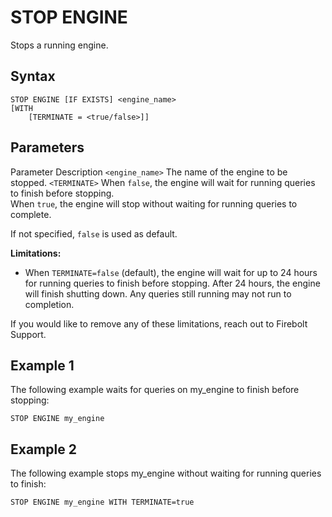 # [](#stop-engine)STOP ENGINE

Stops a running engine.

## [](#syntax)Syntax

```
STOP ENGINE [IF EXISTS] <engine_name>
[WITH 
    [TERMINATE = <true/false>]]
```

## [](#parameters)Parameters

Parameter Description `<engine_name>` The name of the engine to be stopped. `<TERMINATE>` When `false`, the engine will wait for running queries to finish before stopping.  
When `true`, the engine will stop without waiting for running queries to complete.

If not specified, `false` is used as default.

**Limitations:**

- When `TERMINATE=false` (default), the engine will wait for up to 24 hours for running queries to finish before stopping. After 24 hours, the engine will finish shutting down. Any queries still running may not run to completion.

If you would like to remove any of these limitations, reach out to Firebolt Support.

## [](#example-1)Example 1

The following example waits for queries on my\_engine to finish before stopping:

```
STOP ENGINE my_engine
```

## [](#example-2)Example 2

The following example stops my\_engine without waiting for running queries to finish:

```
STOP ENGINE my_engine WITH TERMINATE=true
```